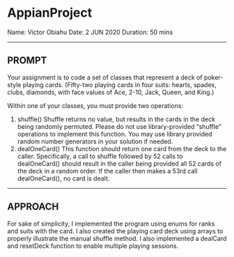 # AppianProject
Name: Victor Obiahu
Date: 2 JUN 2020
Duration: 50 mins

------------------
PROMPT
------------------
Your assignment is to code a set of classes that represent a deck of poker-style playing cards.
(Fifty-two playing cards in four suits: hearts, spades, clubs, diamonds, with face values of Ace,
2-10, Jack, Queen, and King.)

Within one of your classes, you must provide two operations:
1. shuffle() Shuffle returns no value, but results in the cards in the deck being randomly
permuted. Please do not use library-provided “shuffle” operations to implement this function.
You may use library provided random number generators in your solution if needed.
2. dealOneCard() This function should return one card from the deck to the caller. Specifically, a
call to shuffle followed by 52 calls to dealOneCard() should result in the caller being provided all
52 cards of the deck in a random order. If the caller then makes a 53rd call dealOneCard(), no
card is dealt.

----------------
APPROACH
----------------
For sake of simplicity, I implemented the program using enums for ranks and suits with the card. I also created the playing card deck using arrays to properly illustrate the manual shuffle method. I also implemented a dealCard and resetDeck function to enable multiple playing sessions. 
